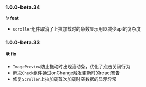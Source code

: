 
### 1.0.0-beta.34
**✨ feat**
- `scroller`组件取消了上拉加载时的条数显示用以减少api的复杂度

### 1.0.0-beta.33
**🛠 fix**
- `ImagePreview`防止拖动时出现滚动条，优化了点击关闭行为
- 解决`Check`组件通过onChange触发更新时的react警告
- 修复`Scroller`上拉加载首次加载时空数据的显示异常
